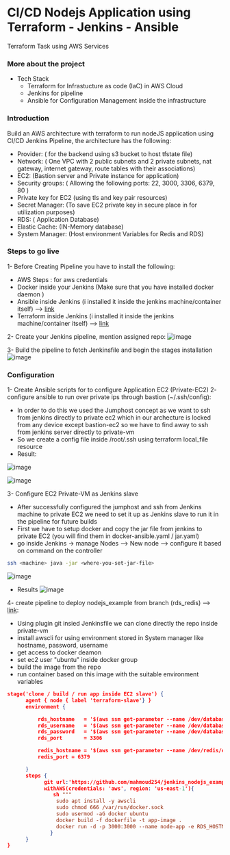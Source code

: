 # CI/CD Nodejs Application using Terraform - Jenkins - Ansible
Terraform Task using AWS Services

### More about the project
* Tech Stack
  - Terraform for Infrastucture as code (IaC) in AWS Cloud
  - Jenkins for pipeline
  - Ansible for Configuration Management inside the infrastructure 

### Introduction 
Build an AWS architecture with terraform to run nodeJS application using CI/CD Jenkins Pipeline, the architecture has the following:
  * Provider: ( for the backend using s3 bucket to host tfstate file)
  * Network: ( One VPC with 2 public subnets and 2 private subnets, nat gateway, internet gateway, route tables with their associations)
  * EC2: (Bastion server and Private instance for application)
  * Security groups: ( Allowing the following ports: 22, 3000, 3306, 6379, 80 )
  * Private key for EC2 (using tls and key pair resources)
  * Secret Manager: (To save EC2 private key in secure place in for utilization purposes)
  * RDS: ( Application Database)
  * Elastic Cache: (IN-Memory database)
  * System Manager: (Host environment Variables for Redis and RDS)
  

### Steps to go live
1- Before Creating Pipeline you have to install the following:
  * AWS Steps : for aws credentials
  * Docker inside your Jenkins (Make sure that you have installed docker daemon )
  * Ansible inside Jenkins (i installed it inside the jenkins machine/container itself)   --> [link](https://docs.ansible.com/ansible/latest/installation_guide/intro_installation.html)
  * Terraform inside Jenkins (i installed it inside the jenkins machine/container itself) --> [link](https://www.terraform.io/downloads)
  
2- Create your Jenkins pipeline, mention assigned repo:
  ![image](https://user-images.githubusercontent.com/30655799/181934660-c367a350-bc53-4eb9-8ac6-3d4c1b67efa2.png)
  
3- Build the pipeline to fetch Jenkinsfile and begin the stages installation
  ![image](https://user-images.githubusercontent.com/30655799/181935047-313db1a9-4730-4d2e-a08f-7f6c9e7f47a6.png)


### Configuration 
1- Create Ansible scripts for to configure Application EC2 (Private-EC2) 
2- configure ansible to run over private ips through bastion (~/.ssh/config):
  * In order to do this we used the Jumphost concept as we want to ssh from jenkins directly to private ec2 which in our archecture is locked from any device except bastion-ec2 so we have to find away to ssh from jenkins server directly to private-vm
  * So we create a config file inside /root/.ssh using terraform local_file resource
  * Result:
  
  ![image](https://user-images.githubusercontent.com/30655799/181935559-80651ca0-06d4-4d13-b628-95990f568fb4.png)

  ![image](https://user-images.githubusercontent.com/30655799/181935328-33493bee-9378-425a-836a-6413d3b3f1cd.png)
  
  
3- Configure EC2 Private-VM as Jenkins slave
  * After successfully configured the jumphost and ssh from Jenkins machine to private EC2 we need to set it up as Jenkins slave to run it in the pipeline for future builds
  * First we have to setup docker and copy the jar file from jenkins to private EC2 (you will find them in docker-ansible.yaml / jar.yaml)
  * go inside Jenkins -> manage Nodes --> New node --> configure it based on command on the controller
```bash
ssh <machine> java -jar <where-you-set-jar-file>
```
 ![image](https://user-images.githubusercontent.com/30655799/181935799-366357b7-4cc2-4933-913c-9431e048fc1c.png)
 
* Results
![image](https://user-images.githubusercontent.com/30655799/181935862-4a51714d-a400-4ee7-b6fb-39a0cd3cb643.png)

4- create pipeline to deploy nodejs_example from branch (rds_redis) --> [link](https://github.com/mahmoud254/jenkins_nodejs_example/tree/rds_redis):
  * Using plugin git insied Jenkinsfile we can clone directly the repo inside private-vm
  * install awscli for using environment stored in System manager like hostname, password, username
  * get access to docker deamon
  * set ec2 user "ubuntu" inside docker group 
  * build the image from the repo
  * run container based on this image with the suitable environment variables 
```json
stage('clone / build / run app inside EC2 slave') {
      agent { node { label 'terraform-slave'} }
      environment {

          rds_hostname   = '$(aws ssm get-parameter --name /dev/database/endpoint --query "Parameter.Value" --with-decryption --output text)'
          rds_username   = '$(aws ssm get-parameter --name /dev/database/username --query "Parameter.Value" --with-decryption --output text)'
          rds_password   = '$(aws ssm get-parameter --name /dev/database/password --query "Parameter.Value" --with-decryption --output text)'
          rds_port       = 3306

          redis_hostname = '$(aws ssm get-parameter --name /dev/redis/endpoint --query "Parameter.Value" --with-decryption --output text)'
          redis_port = 6379

      }
      steps {
            git url:'https://github.com/mahmoud254/jenkins_nodejs_example.git' , branch: 'rds_redis'
            withAWS(credentials: 'aws', region: 'us-east-1'){
               sh """
                sudo apt install -y awscli 
                sudo chmod 666 /var/run/docker.sock
                sudo usermod -aG docker ubuntu
                docker build -f dockerfile -t app-image .
                docker run -d -p 3000:3000 --name node-app -e RDS_HOSTNAME=${rds_hostname} -e RDS_USERNAME=${rds_username}'rizk' -e RDS_PASSWORD=${rds_password} -e RDS_PORT=${rds_port} -e REDIS_HOSTNAME=${redis_hostname} -e REDIS_PORT=${redis_port} app-image"""
              }
      }
}
```







